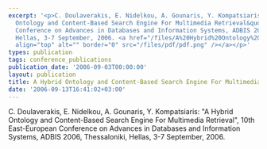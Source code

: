```yaml
---
excerpt: '<p>C. Doulaverakis, E. Nidelkou, A. Gounaris, Y. Kompatsiaris: &quot;A Hybrid
  Ontology and Content-Based Search Engine For Multimedia Retrieval&quot;, 10th East-European
  Conference on Advances in Databases and Information Systems, ADBIS 2006, Thessaloniki,
  Hellas, 3-7 September, 2006. <a href="/files/A%20Hybrid%20Ontology%20and%20Content-Based%20Search%20Engine%20For%20Multimedia%20Retrieval.pdf"><img
  align="top" alt="" border="0" src="/files/pdf/pdf.png" /></a></p>'
types: publication
tags: conference_publications
publication_date: '2006-09-03T00:00:00'
layout: publication
title: A Hybrid Ontology and Content-Based Search Engine For Multimedia Retrieval
date: '2006-09-13T16:41:02+03:00'
---
```

<p>C. Doulaverakis, E. Nidelkou, A. Gounaris, Y. Kompatsiaris: &quot;A Hybrid Ontology and Content-Based Search Engine For Multimedia Retrieval&quot;, 10th East-European Conference on Advances in Databases and Information Systems, ADBIS 2006, Thessaloniki, Hellas, 3-7 September, 2006. <a href="/files/A%20Hybrid%20Ontology%20and%20Content-Based%20Search%20Engine%20For%20Multimedia%20Retrieval.pdf"><img align="top" alt="" border="0" src="/files/pdf/pdf.png" /></a></p>
